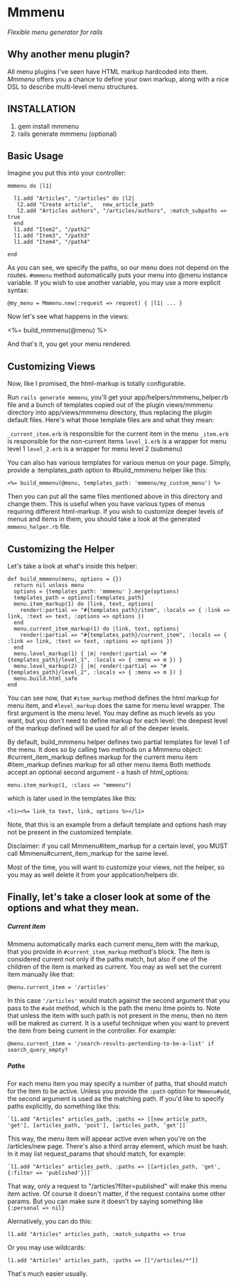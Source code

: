 Mmmenu
======

*Flexible menu generator for rails*

Why another menu plugin?
------------------------
All menu plugins I've seen have HTML markup hardcoded into them.
*Mmmenu* offers you a chance to define your own markup, along with
a nice DSL to describe multi-level menu structures.

INSTALLATION
------------

1. gem install mmmenu
2. rails generate mmmenu (optional)

Basic Usage
---------------

Imagine you put this into your controller:

    mmmenu do |l1|

      l1.add "Articles", "/articles" do |l2|
       l2.add "Create article",   new_article_path
       l2.add "Articles authors", "/articles/authors", :match_subpaths => true
      end
      l1.add "Item2", "/path2"
      l1.add "Item3", "/path3"
      l1.add "Item4", "/path4"

    end 

As you can see, we specify the paths, so our menu does not depend on the routes.
`#mmmenu` method automatically puts your menu into @menu instance variable. If you wish to use another variable,
you may use a more explicit syntax:

    @my_menu = Mmmenu.new(:request => request) { |l1| ... }

Now let's see what happens in the views:

  <%= build_mmmenu(@menu) %>

And that's it, you get your menu rendered.

Customizing Views
------------------------
Now, like I promised, the html-markup is totally
configurable.

Run `rails generate mmmenu`, you'll get your app/helpers/mmmenu_helper.rb file and a bunch of templates copied out of the plugin views/mmmenu directory into app/views/mmmenu directory, thus replacing the plugin default files. Here's what those template files are and what they mean:

`_current_item.erb` 	is responsible for the current item in the menu
`_item.erb` 		      is responsible for the non-current items
`level_1.erb`					is a wrapper for menu level 1
`level_2.erb`					is a wrapper for menu level 2 (submenu)

You can also has various templates for various menus on your page. Simply, provide a :templates_path option to #build_mmmenu helper like this:

    <%= build_mmmenu(@menu, templates_path: 'mmmenu/my_custom_menu') %>

Then you can put all the same files mentioned above in this directory and change them. This is useful when you have various types of menus
requiring different html-markup. If you wish to customize deeper levels of menus and items in them, you should take a look at the generated
`mmmenu_helper.rb` file.

Customizing the Helper
----------------------------

Let's take a look at what's inside this helper:

    def build_mmmenu(menu, options = {})
      return nil unless menu
      options = {templates_path: 'mmmenu' }.merge(options)
      templates_path = options[:templates_path]
      menu.item_markup(1) do |link, text, options|
        render(:partial => "#{templates_path}/item", :locals => { :link => link, :text => text, :options => options })
      end
      menu.current_item_markup(1) do |link, text, options|
        render(:partial => "#{templates_path}/current_item", :locals => { :link => link, :text => text, :options => options })
      end
      menu.level_markup(1) { |m| render(:partial => "#{templates_path}/level_1", :locals => { :menu => m }) }
      menu.level_markup(2) { |m| render(:partial => "#{templates_path}/level_2", :locals => { :menu => m }) }
      menu.build.html_safe
    end

You can see now, that `#item_markup` method defines the html markup for menu item,
and `#level_markup` does the same for menu level wrapper. The first argument is the menu level.
You may define as much levels as you want, but you don't need to define markup for each level: the deepest level of the markup
defined will be used for all of the deeper levels.

By default, build_mmmenu helper defines two partial templates for level 1 of the menu.
It does so by calling two methods on a Mmmenu object:
  #current_item_markup defines markup for the current menu item
  #item_markup defines markup for all other menu items
Both methods accept an optional second argument - a hash of html_options:

    menu.item_markup(1, :class => "mmmenu")

which is later used in the templates like this:

    <li><%= link_to text, link, options %></li>

Note, that this is an example from a default template and options hash may not be present in the customized template.

Disclaimer: if you call Mmmenu#item_markup for a certain level, you MUST call Mmmenu#current_item_markup
for the same level.

Most of the time, you will want to customize your views, not the helper, so you may as well delete it from your application/helpers dir.


Finally, let's take a closer look at some of the options and what they mean.
---------------------------------------------------------------------
##### Current item
Mmmenu automatically marks each current menu_item with the markup, that you provide in `#current_item_markup` method's block. The item is considered current not only if the paths
match, but also if one of the children of the item is marked as current. You may as well set the current item manually like that:

    @menu.current_item = '/articles'

In this case `'/articles'` would match against the second argument that you pass to the `#add` method, which is the path the menu itme points to.
Note that unless the item with such path is not present in the menu, then no item will be makred as current. It is a useful technique when you want
to prevent the item from being current in the controller. For example:

    @menu.current_item = '/search-results-pertending-to-be-a-list' if search_query_empty?

##### Paths
For each menu item you may specify a number of paths, that should match for the item to be active.
Unless you provide the `:path` option for `Mmmenu#add`, the second argument is used as the matching path.
If you'd like to specify paths explicitly, do something like this:

    `l1.add "Articles" articles_path, :paths => [[new_article_path, 'get'], [articles_path, 'post'], [articles_path, 'get']]`

This way, the menu item will appear active even when you're on the /articles/new page.
There's also a third array element, which must be hash. In it may list request_params that should match, for example:

    `l1.add "Articles" articles_path, :paths => [[articles_path, 'get', {:filter => 'published'}]]`

That way, only a request to "/articles?filter=published" will make this menu item active.
Of course it doesn't matter, if the request contains some other params. But you can make sure it doesn't by saying something like `{:personal => nil}` 

Alernatively, you can do this:

    l1.add "Articles" articles_path, :match_subpaths => true

Or you may use wildcards:

    l1.add "Articles" articles_path, :paths => [["/articles/*"]]

That's much easier usually.
